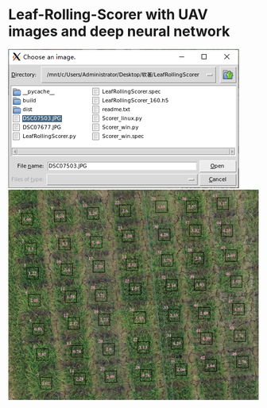 # Leaf-Rolling-Scorer with UAV images and deep neural network

![choose an image](README_md_files/pic1.png?v=1&type=image)
![click the rice plot and get leaf-rolling score](README_md_files/pic2.png?v=1&type=image)

